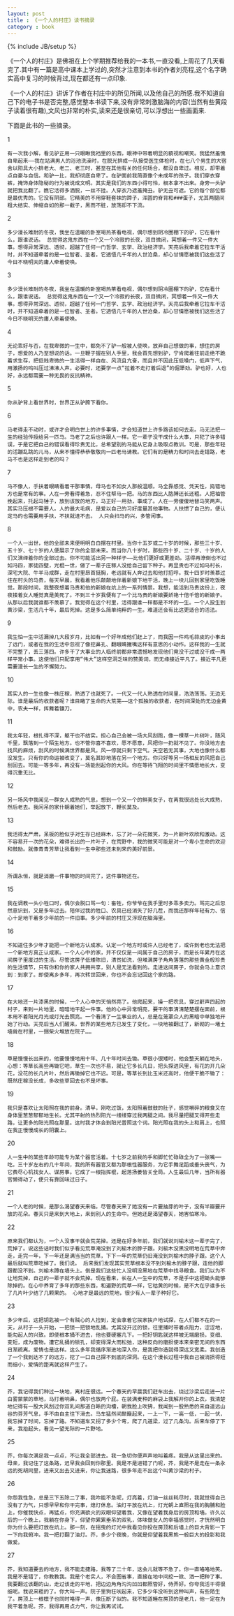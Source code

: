 ```yaml
---
layout: post
title : 《一个人的村庄》读书摘录
category : book
---
```

{% include JB/setup %}

《一个人的村庄》是佛祖在上个学期推荐给我的一本书,一直没看,上周花了几天看完了.其中有一篇是高中课本上学过的,突然才注意到本书的作者刘亮程,这个名字确实高中复习的时候背过,现在都还有一点印象.

《一个人的村庄》讲诉了作者在村庄中的所见所闻,以及他自己的所感.我不知道自己下的电子书是否完整,感觉整本书读下来,没有非常刺激脑海的内容(当然有些黄段子读着很有趣),文风也非常的朴实,读来还是很亲切,可以浮想出一些画面来.

下面是此书的一些摘录。

1

	有一次我小解，看见驴正用一只眼瞅我裆里的东西，眼神中带着明显的藐视和嘲笑。我猛然羞愧自卑起来——我在站满男人的浴池洗澡时，在脱光排成一队接受医生体检时，在七八个男生的大宿舍以阳具大小排老大、老二、老三时，甚至在其他有关的任何场合，都没自卑过。相反，却带着点自豪与自信。和驴一比，我却彻底自卑了。在驴面前我简直像个未成年的孩子。我们穿衣穿裤，掩饰身体隐秘的行为被说成文明。其实是我们的东西小得可怜，根本拿不出来。身旁一头驴就把我比翻了。瞧它活得多洒脱，一丝不挂。人穿衣乃遮羞掩丑。驴无丑可遮。它的每个部位都是最优秀的。它没有阴部。它精美的不用穿鞋套袜的蹄子，浑圆的脊背和###蛋子，尤其两腿间粗大结实、伸缩自如的那一截子，黑而不脏，放荡却不下流。

2

	多少漫长难耐的冬夜，我坐在温暖的卧室喝热茶看电视，偶尔想到阴冷圈棚下的驴，它在看什么，跟谁说话。 总觉得这鬼东西在一个又一个冷寂的长夜，双目微闭，冥想着一件又一件大事。想得异常深远、透彻，超越了任何一门哲学、玄学、政治经济学。天亮后我牵着它拉车干活时，并不知道牵着的是一位智者、圣者。它透悟几千年的人世沧桑，却心甘情愿被我们这些活了今日不晓明天的庸人牵着使唤。

3

	多少漫长难耐的冬夜，我坐在温暖的卧室喝热茶看电视，偶尔想到阴冷圈棚下的驴，它在看什么，跟谁说话。 总觉得这鬼东西在一个又一个冷寂的长夜，双目微闭，冥想着一件又一件大事。想得异常深远、透彻，超越了任何一门哲学、玄学、政治经济学。天亮后我牵着它拉车干活时，并不知道牵着的是一位智者、圣者。它透悟几千年的人世沧桑，却心甘情愿被我们这些活了今日不晓明天的庸人牵着使唤。

4

	无论乖好与否，在我卑微的一生中，都免不了驴一般被人使唤，放弃自己想做的事，想住的房子，想爱的人乃至想说的话。一旦鞭子握在别人手里，我会首先想到驴，宁肯爬着往前走绝不跪着求生存，把低贱卑微的一生活得一样自在、风流且亢奋，而且并不因此压低嗓门，低声下气，用激扬的呜叫压过沸沸人声。必要时，还要学一点“拉着不走打着后退”的倔犟劲。驴也好，人也好，永远都需要一种无畏的反抗精神。

5

	你从驴背上看世界时，世界正从驴胯下看你。

6

	马老得走不动时，或许才会明白世上的许多事情，才会知道世上许多路该如何去走。马无法把一生的经验传授给另一匹马。马老了之后也许跟人一样。它一辈子没干成什么大事，只犯了许多错误，于是它把自己的错误看得珍贵无比，总希望别的马能从它身上吸取点教训。可是，那些年轻的活蹦乱跳的儿马，从来不懂得恭恭敬敬向一匹老马请教。它们有的是精力和时间去走错路，老马不也是这样走到老的吗？

7

	马不像人，手扶着眼睛看着干那事情。母马也不如女人那般温顺。马全靠感觉、凭天性，捣错地方也是常有的事。人在一旁看得着急，忍不住帮马一把。马的东西比人胳膊还长还粗。人把袖管挽起来，托起马锤子，放到该放的地方，马正好一用劲，事成了。人在一旁傻傻地替马笑两声。 其实马压根不需要人。人的最大毛病，是爱以自己的习好度量其他事物。人扶惯了自己的，便认定马的也需要用手扶，不扶就进不去。 人只会扫马的兴，多管闲事。

8

	一个人一出世，他的全部未来便明明白白摆在村里。当你十五岁或二十岁的时候，那些三十岁、五十岁、七十岁的人便展示了你的全部未来。而当你八十岁时，那些四十岁、二十岁、十岁的人们又演绎着你的全部过去。你不可能活出另一种样子——比他们更好或更差劲。活得再潦倒也不过如冯四，家徒四壁，光棍一世，做了一辈子庄稼人没给自己留下种子。再显贵也不过如马村长，深宅大院、牛羊马成群，走在村里昂首挺胸，老远就有人奔过去和他打招呼。我十四岁时羡慕过住在村头的马贵，每天早晨，我看着他乐颠颠地伴着新娘下地干活，晚上一块儿回到家里吃饭睡觉。那段时间，我整夜想着马贵和他的新娘在炕上的一系列情景。我想，能活到马贵这份上，夜夜搂着女人睡觉真是美死了。不到三十岁我便有了一个比马贵的新娘要娇艳十倍千倍的新娘子。从那以后我就谁都不羡慕了。我觉得在这个村里，活得跟谁一样都是不坏的一生。一个人投生到黄沙梁，生活几十年，最后死掉。这是多么简单纯粹的一生。难道还会有比这更适合的活法。

9

	我生怕一生中活漏掉几大段岁月，比如有一个好年成他们赶上了，而我因一件鸡毛蒜皮的小事出了远门，或者在我的生活中忽视了像挖鼻孔、翻眼睛撇嘴这样有意思的小动作。这样我的一生就不完整了，丢三落四。许多干了大事业的人临终前都非常遗憾地发现他们竟没干过或没干成一两样平常小事。这使他们只配享用“伟大”这样空洞乏味的赞美词，而无缘接近平凡了。接近平凡更需要漫长一生的不懈努力。

10

	其实人的一生也像一株庄稼，熟透了也就死了。一代又一代人熟透在时间里，浩浩荡荡，无边无际。谁是最后的收获者呢？谁目睹了生命的大荒芜——这个孤独的收获者，在时间深处的无边金黄中，农夫一样，挥舞着镰刀。	

11

	我太年轻，根扎得不深，躯干也不结实。担心自己会被一场大风刮跑，像一棵草一片树叶，随风千里，飘落到一个陌生地方。也不管你喜不喜欢，愿不愿意，风把你一扔就不见了。你没地方去找风的麻烦，刮风的时候满世界都是风，风一停就只剩下空气。天空若无其事，大地也像什么都没发生。只有你的命运被改变了，莫名其妙地落在另一个地方。你只好等另一场相反的风把自己刮回去。可能一等多年，再没有一场能刮起你的大风。你在等待飞翔的时间里不情愿地长大，变得沉重无比。

12

	另一场风中我闻见一群女人成熟的气息，想到一个又一个的鲜美女子，在离我很远处长大成熟，然后老去。我闲吊的家什朝着她们，举起放下，鞭长莫及。

13

	我活得太严肃，呆板的脸似乎对生存已经麻木，忘了对一朵花微笑，为一片新叶欢欣和激动。这不容易开一次的花朵，难得长出的一片叶子，在荒野中，我的微笑可能是对一个卑小生命的欢迎和鼓励。就像青青芳草让我看到一生中那些还未到来的美好前景。

14

	所谓永恒，就是消磨一件事物的时间完了，这件事物还在。

15

	我在调教一头小牲口时，偶尔会脱口骂一句：畜牲，你爷爷在我手里时多乖多卖力。骂完之后忽然意识到，又是多年过去。陪伴过我的牲口、农具已经消失了好几茬，而我还那样年轻有力、信心十足地干着多少年前的一件旧事。多少年前的村庄又浮现在脑海里。

16

	不知道住多少年才能把一个新地方认成家。认定一个地方时或许人已经老了，或许到老也无法把一个新地方真正认成家。一个人心中的家，并不仅仅是一间属于自己的房子，而是长年累月在这间房子里度过的生活。尽管这房子低矮陈旧，清贫如洗，但堆满房子角角落落的那些黄金般珍贵的生活情节，只有你和你的家人共拥共享，别人是无法看到的。走进这间房子，你就会马上意识到：到家了。即使离乡多年，再次转世回来，你也不会忘记回这个家的路。

17

	在大地还一片漆黑的时候，一个人心中的天悄然亮了。他爬起来，操一把农具，穿过鼾声四起的村子，来到一片地里，暗暗地干起一件事。他的心中异常明亮，要干的事清清楚楚摆在面前，根本用不着阳光月光或灯光去照亮。一个看清了一生事业的人，总是在笼罩众人的黑暗中单独地开始了行动。天亮后当人们醒来，世界的某些地方已发生了变化，一块地被翻过了，新砌的一堵土墙耸在村里，一捆柴火堆放在院子……

18

	草是慢慢长出来的，他要慢慢地用十年、几十年时间去锄。草很小很矮时，他会整天躺在地头，心想：等草长高些再锄它吧，草生一次也不易，就让它多长几日，把头探进风里，有花的开几朵花，没花的长几片叶，然后再锄掉它也不迟。可是，等草长到比玉米还高时，他便干脆不锄了：既然庄稼没长成，多收些草回去也不是坏事。

19

	我只是喜欢让太阳照在我的前身。清早，刚吃过饭，太阳照着鼓鼓的肚子，感觉嚼碎的粮食又在身体里葱葱郁郁地生长。尤其平射的热烈阳光一缕缕穿过我两腿之间。我尽量把腿叉得开些走路，让更多的阳光照在那里。这时我才体会到阳光普照这个词。阳光照在我的头上和肩上，也照在我正慢慢成长的阴囊上。

20

	人一生中的某些年龄可能专为某个器官活着。十七岁之前我的手和脚忙忙碌碌全为了一张嘴──吃。三十岁左右的几十年间，我的所有器官又都为那根性器服务，为它手舞足蹈或垂头丧气，为它费尽心机找女人、谋房事。它成了一根指挥棍，起落扬萎皆关全局。人生最后几年，当所有器官懒得动了，便只有靠回味过日子。

21

	一个人老的时候，是那么渴望春天来临。尽管春天来了她没有一片要抽芽的叶子，没有半瓣要开放的花朵。春天只是来到大地上，来到别人的生命中。但她还是渴望春天，她害怕寒冷。

22

	原来我们都认为，一个人没事干就会荒芜掉。还是在好多年前，我们就说刘榆木这一辈子完了，荒掉了。说这些话时我们似乎看见荒草淹没到了刘榆木的脖子跟。刘榆木没黑没明地在荒草中奔走，走完一年，下一年还是满当当的荒草，下下一年的荒草仍旧淹没到刘榆木的脖子跟。这个人最后就叫荒草吃掉了。我们说。 后来我们发现其实荒草根本没不到刘榆木的脖子跟，连他的脚跟都没不到。刘榆木蹲在墙头上。倒是我们这些忙人没明没黑地在荒草中找寻粮食。我们以为不让地荒掉，自己的一辈子就不会荒掉。现在看来，长在人一生中的荒草，不是手中这把锄头能够除掉的。在心中养育了多年的那些东西，和遍野的荒草一样，它枯黄的时候，是不大在乎谁多长了几片叶少结了几颗果的。 心地才是最远的荒地，很少有人一辈子种好它。

23

	多少年后，这把钥匙被一个有贼心的人捡到，定会拿着它挨家挨户地试探，在人们都不在的一天，从村子一头开始，一把锁一把锁地乱捅。尤其没开过的锁，往里捅时带着点阻力，涩涩地，能勾起人的兴致。即使根本捅不进去，他也要硬塞几下。一把好钥匙就这样被无端磨损，变细、变短，成为废物。遭它乱捅的锁孔，却变得深大而松弛，这种反向的磨损使本来亲密无间的东西日渐疏离。爱情也是这样。这么多年我循序渐进地深入你，是我把你造就得深远又宽柔。我创造了一个我到达不了的远方，挖了一口自己探不到底的深洞。在这个漫长过程中我自己被消损得短而细小，爱情的距离就这样产生了。

24

	芥，我记得我们种过一块地，离村庄很远。一个春天的早晨我们赶车出去，绕过沙梁后走进一片白雾蒙蒙的草地，马打着响鼻，偶尔也放两个屁。在装满麦种的麻袋上我解开你的上衣，我清楚地记得有一股大风刮过你双乳间那道白晰的沟槽，朝我脸上吹拂，我闻到一股熟悉的来自遥远山谷的芬芳气息，手不由自主往下滑去。马车猛然间颠簸起来，一上一下，一高一低，一起一伏，我忘掉了时间，忘掉了路。不知道车又拐了多少个弯，爬了几道梁，过了几条沟。后来车停了下来，我抬起头，看见一望无际的一片野地。

25

	芥，你每次满足我一点点，不让我全部进去。我一急切你便声声地叫着疼。我是从这里出来的。母亲，我记住了这条路，迟早我会回到你那里。我是不是进错了门呢，芥，我是不是走在一条永远的死胡同里，进来又出去又进来，你让我迷路，很多年走不出这个叫黄沙梁的村子。

26

	你怨我性急，总是三下五除二了事，我咋能不急呢，灯亮着，灯油一丝丝耗尽时，我就觉得自己没有了力气，只想早早和你干完事，熄灯休息。油灯平放在炕上，灯光朝上直照在我的胸脯和脸上，你催我快点，再猛点，你充满欲火的双眼仰望着我，又像在望着我身后的房顶和墙。许久以后的一个晚上，我躺在你身下，仰望你累累垂吊的双乳，体味做女人的幸福感觉时，才恍然明白你为什么要把灯放在炕上。那一刻，在摇曳的灯光中我看见你投在房顶和后墙上的巨大背影一下一下向我俯冲。我一把打翻了油灯。芥，多少个夜晚，你就是仰望着我黑熊一般巨大的投影和我做爱。

27

	芥，我知道要去的地方，我不能走捷路，我等了二十年，这会儿就等不急了。你一直咯咯地笑。我是不是错了，你教教我。我是个老实人，不会图省事，直接在地中间挖一锨、洒一把种了事。我要翻过该翻的山，走过该走的平地，把边边角角沟沟凹凹都照管好，侍弄好。你夸我活干得很细呢。我说来粗的了。你大叫一声。院子里狗狂吠起来，它多少年没听到这种叫声，有些陌生了。房顶上一根檩子也同时咯得一声，像压断了似的。我不知道睡在房顶的是老几，他一定在为我干着急呢。芥，我得再用点力气，你让我再试试。